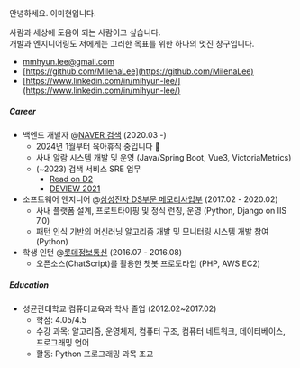 안녕하세요. 이미현입니다.   

사람과 세상에 도움이 되는 사람이고 싶습니다.   
개발과 엔지니어링도 저에게는 그러한 목표를 위한 하나의 멋진 창구입니다.

- mmhyun.lee@gmail.com
- [https://github.com/MilenaLee](https://github.com/MilenaLee)
- [https://www.linkedin.com/in/mihyun-lee/](https://www.linkedin.com/in/mihyun-lee/)

##### Career
- 백엔드 개발자 @[NAVER 검색](https://en.wikipedia.org/wiki/Naver) (2020.03 -)
   - 2024년 1월부터 육아휴직 중입니다 👶
   - 사내 알람 시스템 개발 및 운영 (Java/Spring Boot, Vue3, VictoriaMetrics)
   - (~2023) 검색 서비스 SRE 업무 
      - [Read on D2](https://d2.naver.com/helloworld/9231267)
      - [DEVIEW 2021](https://deview.kr/2021/sessions/448)
- 소프트웨어 엔지니어 @[삼성전자 DS부문 메모리사업부](https://semiconductor.samsung.com/ssd/) (2017.02 - 2020.02)
   - 사내 플랫폼 설계, 프로토타이핑 및 정식 런칭, 운영 (Python, Django on IIS 7.0)
   - 패턴 인식 기반의 머신러닝 알고리즘 개발 및 모니터링 시스템 개발 참여 (Python)
- 학생 인턴 @[롯데정보통신](https://www.lotteinnovate.com/) (2016.07 - 2016.08)
   - 오픈소스(ChatScript)를 활용한 챗봇 프로토타입 (PHP, AWS EC2)

##### Education
- 성균관대학교 컴퓨터교육과 학사 졸업 (2012.02~2017.02)
   - 학점: 4.05/4.5
   - 수강 과목: 알고리즘, 운영체제, 컴퓨터 구조, 컴퓨터 네트워크, 데이터베이스, 프로그래밍 언어
   - 활동: Python 프로그래밍 과목 조교
